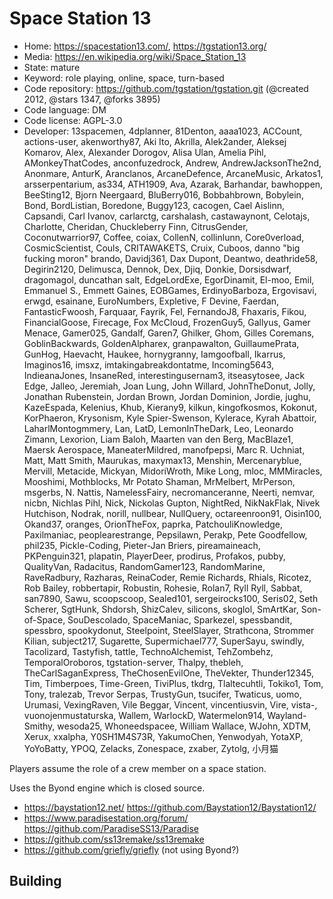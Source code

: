 # Space Station 13

- Home: https://spacestation13.com/, https://tgstation13.org/
- Media: https://en.wikipedia.org/wiki/Space_Station_13
- State: mature
- Keyword: role playing, online, space, turn-based
- Code repository: https://github.com/tgstation/tgstation.git (@created 2012, @stars 1347, @forks 3895)
- Code language: DM
- Code license: AGPL-3.0
- Developer: 13spacemen, 4dplanner, 81Denton, aaaa1023, ACCount, actions-user, akenworthy87, Aki Ito, Akrilla, Alek2ander, Aleksej Komarov, Alex, Alexander Dorogov, Alisa Ulan, Amelia Pihl, AMonkeyThatCodes, anconfuzedrock, Andrew, AndrewJacksonThe2nd, Anonmare, AnturK, Aranclanos, ArcaneDefence, ArcaneMusic, Arkatos1, arsserpentarium, as334, ATH1909, Ava, Azarak, Barhandar, bawhoppen, BeeSting12, Bjorn Neergaard, BluBerry016, Bobbahbrown, Bobylein, Bond, BordListian, Boredone, Buggy123, cacogen, Cael Aislinn, Capsandi, Carl Ivanov, carlarctg, carshalash, castawaynont, Celotajs, Charlotte, Cheridan, Chuckleberry Finn, CitrusGender, Coconutwarrior97, Coffee, coiax, CollenN, collinlunn, Core0verload, CosmicScientist, Couls, CRITAWAKETS, Cruix, Cuboos, danno "big fucking moron" brando, Davidj361, Dax Dupont, Deantwo, deathride58, Degirin2120, Delimusca, Dennok, Dex, Djiq, Donkie, Dorsisdwarf, dragomagol, duncathan salt, EdgeLordExe, EgorDinamit, El-moo, Emil, Emmanuel S., Emmett Gaines, EOBGames, ErdinyoBarboza, Ergovisavi, erwgd, esainane, EuroNumbers, Expletive, F Devine, Faerdan, FantasticFwoosh, Farquaar, Fayrik, Fel, FernandoJ8, Fhaxaris, Fikou, FinancialGoose, Firecage, Fox McCloud, FrozenGuy5, Gallyus, Gamer Menace, Gamer025, Gandalf, Garen7, Ghilker, Ghom, Gilles Coremans, GoblinBackwards, GoldenAlpharex, granpawalton, GuillaumePrata, GunHog, Haevacht, Haukee, hornygranny, Iamgoofball, Ikarrus, Imaginos16, imsxz, imtakingabreakdontatme, Incoming5643, IndieanaJones, InsaneRed, interestingusernam3, itseasytosee, Jack Edge, Jalleo, Jeremiah, Joan Lung, John Willard, JohnTheDonut, Jolly, Jonathan Rubenstein, Jordan Brown, Jordan Dominion, Jordie, jughu, KazeEspada, Kelenius, Khub, Kierany9, kilkun, kingofkosmos, Kokonut, KorPhaeron, Krysonism, Kyle Spier-Swenson, Kylerace, Kyrah Abattoir, LaharlMontogmmery, Lan, LatD, LemonInTheDark, Leo, Leonardo Zimann, Lexorion, Liam Baloh, Maarten van den Berg, MacBlaze1, Maersk Aerospace, ManeaterMildred, manofpepsi, Marc R. Uchniat, Matt, Matt Smith, Maurukas, maxymax13, Menshin, Mercenaryblue, Mervill, Metacide, Mickyan, MidoriWroth, Mike Long, mloc, MMMiracles, Mooshimi, Mothblocks, Mr Potato Shaman, MrMelbert, MrPerson, msgerbs, N. Nattis, NamelessFairy, necromanceranne, Neerti, nemvar, nicbn, Nichlas Pihl, Nick, Nickolas Gupton, NightRed, NikNakFlak, Nivek Hutchison, Nodrak, norill, nullbear, NullQuery, octareenroon91, Oisin100, Okand37, oranges, OrionTheFox, paprka, PatchouliKnowledge, Paxilmaniac, peoplearestrange, Pepsilawn, Perakp, Pete Goodfellow, phil235, Pickle-Coding, Pieter-Jan Briers, pireamaineach, PKPenguin321, plapatin, PlayerDeer, prodirus, Profakos, pubby, QualityVan, Radacitus, RandomGamer123, RandomMarine, RaveRadbury, Razharas, ReinaCoder, Remie Richards, Rhials, Ricotez, Rob Bailey, robbertapir, Robustin, Rohesie, Rolan7, Ryll Ryll, Sabbat, san7890, Sawu, scoopscoop, Sealed101, sergeirocks100, Seris02, Seth Scherer, SgtHunk, Shdorsh, ShizCalev, silicons, skoglol, SmArtKar, Son-of-Space, SouDescolado, SpaceManiac, Sparkezel, spessbandit, spessbro, spookydonut, Steelpoint, SteelSlayer, Strathcona, Strommer Kilian, subject217, Sugarette, Supermichael777, SuperSayu, swindly, Tacolizard, Tastyfish, tattle, TechnoAlchemist, TehZombehz, TemporalOroboros, tgstation-server, Thalpy, thebleh, TheCarlSaganExpress, TheChosenEvilOne, TheVekter, Thunder12345, Tim, Timberpoes, Time-Green, TiviPlus, tkdrg, Tlaltecuhtli, Tokiko1, Tom, Tony, tralezab, Trevor Serpas, TrustyGun, tsucifer, Twaticus, uomo, Urumasi, VexingRaven, Vile Beggar, Vincent, vincentiusvin, Vire, vista-, vuonojenmustaturska, Wallem, WarlockD, Watermelon914, Wayland-Smithy, wesoda25, Whoneedspacee, William Wallace, WJohn, XDTM, Xerux, xxalpha, Y0SH1M4S73R, YakumoChen, Yenwodyah, YotaXP, YoYoBatty, YPOQ, Zelacks, Zonespace, zxaber, Zytolg, 小月猫

Players assume the role of a crew member on a space station.

Uses the Byond engine which is closed source.
+ https://baystation12.net/ https://github.com/Baystation12/Baystation12/
+ https://www.paradisestation.org/forum/ https://github.com/ParadiseSS13/Paradise
+ https://github.com/ss13remake/ss13remake
+ https://github.com/griefly/griefly (not using Byond?)

## Building
